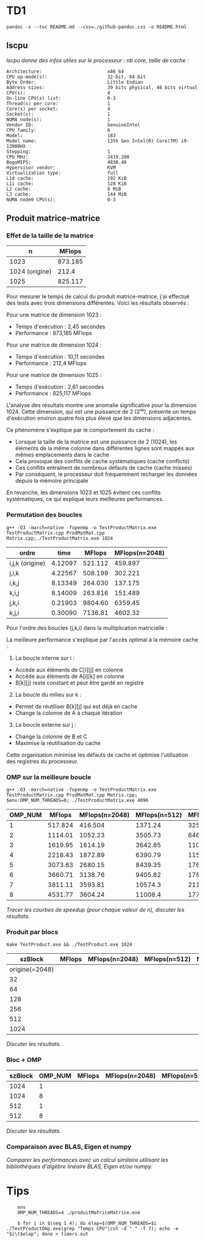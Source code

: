 
# TD1

`pandoc -s --toc README.md --css=./github-pandoc.css -o README.html`

## lscpu

*lscpu donne des infos utiles sur le processeur : nb core, taille de cache :*

```
Architecture:                        x86_64
CPU op-mode(s):                      32-bit, 64-bit
Byte Order:                          Little Endian
Address sizes:                       39 bits physical, 48 bits virtual
CPU(s):                              4
On-line CPU(s) list:                 0-3
Thread(s) per core:                  1
Core(s) per socket:                  4
Socket(s):                           1
NUMA node(s):                        1
Vendor ID:                           GenuineIntel
CPU family:                          6
Model:                               183
Model name:                          13th Gen Intel(R) Core(TM) i9-13900HX
Stepping:                            1
CPU MHz:                             2419.200
BogoMIPS:                            4838.40
Hypervisor vendor:                   KVM
Virtualization type:                 full
L1d cache:                           192 KiB
L1i cache:                           128 KiB
L2 cache:                            8 MiB
L3 cache:                            144 MiB
NUMA node0 CPU(s):                   0-3
```


## Produit matrice-matrice

### Effet de la taille de la matrice

  n            | MFlops
---------------|--------
1023           | 873.185
1024 (origine) | 212.4
1025           | 825.117

Pour mesurer le temps de calcul du produit matrice-matrice, j'ai effectué des tests avec trois dimensions différentes. Voici les résultats observés :

Pour une matrice de dimension 1023 :
- Temps d'exécution : 2,45 secondes
- Performance : 873,185 MFlops

Pour une matrice de dimension 1024 :
- Temps d'exécution : 10,11 secondes
- Performance : 212,4 MFlops

Pour une matrice de dimension 1025 :
- Temps d'exécution : 2,61 secondes
- Performance : 825,117 MFlops

L'analyse des résultats montre une anomalie significative pour la dimension 1024. Cette dimension, qui est une puissance de 2 (2¹⁰), présente un temps d'exécution environ quatre fois plus élevé que les dimensions adjacentes.

Ce phénomène s'explique par le comportement du cache :
- Lorsque la taille de la matrice est une puissance de 2 (1024), les éléments de la même colonne dans différentes lignes sont mappés aux mêmes emplacements dans le cache
- Cela provoque des conflits de cache systématiques (cache conflicts)
- Ces conflits entraînent de nombreux défauts de cache (cache misses)
- Par conséquent, le processeur doit fréquemment recharger les données depuis la mémoire principale

En revanche, les dimensions 1023 et 1025 évitent ces conflits systématiques, ce qui explique leurs meilleures performances.

### Permutation des boucles

`g++ -O3 -march=native -fopenmp -o TestProductMatrix.exe TestProductMatrix.cpp ProdMatMat.cpp Matrix.cpp;./TestProductMatrix.exe 1024`


  ordre           | time    | MFlops  | MFlops(n=2048)
------------------|---------|---------|----------------
i,j,k (origine)   | 4.12097 | 521.112 |   459.897
j,i,k             | 4.22567 | 508.199 |   302.221
i,k,j             | 8.13349 | 264.030 |   137.175
k,i,j             | 8.14009 | 263.816 |   151.489
j,k,i             | 0.21903 | 9804.60 |   6359.45
k,j,i             | 0.30090 | 7136.81 |   4602.32


Pour l'ordre des boucles (j,k,i) dans la multiplication matricielle :

La meilleure performance s'explique par l'accès optimal à la mémoire cache :

1. La boucle interne sur i :
- Accède aux éléments de C[i][j] en colonne
- Accède aux éléments de A[i][k] en colonne
- B[k][j] reste constant et peut être gardé en registre

2. La boucle du milieu sur k :
- Permet de réutiliser B[k][j] qui est déjà en cache
- Change la colonne de A à chaque itération

3. La boucle externe sur j :
- Change la colonne de B et C
- Maximise la réutilisation du cache

Cette organisation minimise les défauts de cache et optimise l'utilisation des registres du processeur.



### OMP sur la meilleure boucle

`g++ -O3 -march=native -fopenmp -o TestProductMatrix.exe TestProductMatrix.cpp ProdMatMat.cpp Matrix.cpp; $env:OMP_NUM_THREADS=8; ./TestProductMatrix.exe 4096`

  OMP_NUM   | MFlops  | MFlops(n=2048) | MFlops(n=512)  | MFlops(n=4096)
------------|---------|----------------|----------------|---------------
1           | 517.824 |    416.504     |    1371.24     |   325.653
2           | 1114.01 |    1052.23     |    3505.73     |   646.478
3           | 1619.95 |    1614.19     |    3642.85     |   1106.15
4           | 2218.43 |    1872.89     |    6390.79     |   1158.46
5           | 3073.63 |    2680.15     |    8439.35     |   1769.36
6           | 3660.71 |    3138.76     |    9405.82     |   1783.31
7           | 3811.11 |    3593.81     |    10574.3     |   2118.57
8           | 4531.77 |    3604.24     |    11008.4     |   1773.54    

*Tracer les courbes de speedup (pour chaque valeur de n), discuter les résultats.*



### Produit par blocs

`make TestProduct.exe && ./TestProduct.exe 1024`

  szBlock      | MFlops  | MFlops(n=2048) | MFlops(n=512)  | MFlops(n=4096)
---------------|---------|----------------|----------------|---------------
origine(=2048) |         |                |                |
32             |         |                |                |
64             |         |                |                |
128            |         |                |                |
256            |         |                |                |
512            |         |                |                |
1024           |         |                |                |

*Discuter les résultats.*



### Bloc + OMP


  szBlock      | OMP_NUM | MFlops  | MFlops(n=2048) | MFlops(n=512)  | MFlops(n=4096)|
---------------|---------|---------|----------------|----------------|---------------|
1024           |  1      |         |                |                |               |
1024           |  8      |         |                |                |               |
512            |  1      |         |                |                |               |
512            |  8      |         |                |                |               |

*Discuter les résultats.*


### Comparaison avec BLAS, Eigen et numpy

*Comparer les performances avec un calcul similaire utilisant les bibliothèques d'algèbre linéaire BLAS, Eigen et/ou numpy.*


# Tips

```
	env
	OMP_NUM_THREADS=4 ./produitMatriceMatrice.exe
```

```
    $ for i in $(seq 1 4); do elap=$(OMP_NUM_THREADS=$i ./TestProductOmp.exe|grep "Temps CPU"|cut -d " " -f 7); echo -e "$i\t$elap"; done > timers.out
```
